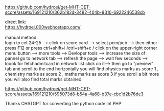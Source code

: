 https://github.com/hydroei/get-MHT-CET-score/assets/169121210/362b182d-3482-404b-8310-6922246538cb


direct link:<br>
https://hydroei.000webhostapp.com/ <br>
<br>
manual method:<br>
login to cet 24-25 --> click on score card --> select pcm/pcb --> then either press F12 or press ctrl+shift+i /ctrl+shift+c / click on the upper-right corner menu button --> more tools --> Devloper tools --> increase the size of pannel go to network tab --> refresh the page --> wait few seconds --> loook for fetchadmitcard in network list click on it--> then go to "preview" tab and scroll to the end horizontally you will find physics marks as score 1 , chemistry marks as score 2 , maths marks as score 3 if you scroll a bit more you will also find total marks obtained 




https://github.com/hydroei/get-MHT-CET-score/assets/169121210/595073d8-b54a-4a68-b37e-cbc1d2b76de3




Thanks CHATGPT for converting the python code int PHP
